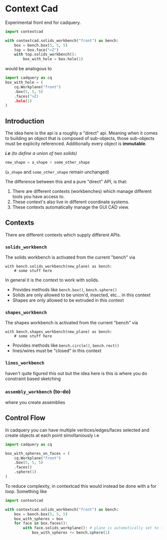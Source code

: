 # Context Cad

Experimental front end for cadquery.

```python
import contextcad

with contextcad.solids_workbench("front") as bench:
    box = bench.box(5, 5, 5)
    top = box.face(">Z")
    with top.solids_workbench():
        box_with_hole = box.hole(1)
```

would be analogous to

```python
import cadquery as cq
box_with_hole = (
    cq.Workplane("front")
    .box(5, 5, 5)
    .faces(">Z)
    .hole(1)
)
```

## Introduction

The idea here is the api is a roughly a "direct" api. Meaning when it comes to building an object that is composed of sub-objects, those sub-objects must be explicity referenced. Additionally every object is **immutable**.

***i.e***  *(to define a union of two solids)*
```python
new_shape = a_shape + some_other_shape
```
(`a_shape` and `some_other_shape` remain unchanged)

The difference between this and a pure "direct" API, is that:
1. There are different contexts (workbenches) which manage different tools you have access to.
2. These context's also live in different coordinate systems.
3. These contexts automatically manage the GUI CAD view.


## Contexts

There are different contexts which supply different APIs.

### `solids_workbench`
The solids workbench is activated from the current "bench" via 
```
with bench.solids_workbench(new_plane) as bench:
    # some stuff here
```

In general it is the context to work with solids.

* Provides methods like `bench.box()`, `bench.sphere()`
* Solids are only allowed to be union'd, insected, etc... in this context
* Shapes are only allowed to be extruded in this context
### `shapes_workbench`

The shapes workbench is activated from the current "bench" via

```
with bench.shapes_workbench(new_plane) as bench:
    # some stuff here
```

* Provides methods like `bench.circle()`, `bench.rect()`
* lines/wires must be "closed" in this context
### `lines_workbench`
haven't quite figured this out but the idea here is this is where you do constraint based sketching

### `assembly_workbench` (to-do)
where you create assemblies

## Control Flow
In cadquery you can have multiple veritices/edges/faces selected and create objects at each point simoltaniously
i.e
```python
import cadquery as cq

box_with_spheres_on_faces = (
    cq.Workplane("front")
    .box(5, 5, 5)
    .faces()
    .sphere(1)
)
```

To reduce complexity, in contextcad this would instead be done with a for loop. Something like
```python
import contextcad

with contextcad.solids_workbench("front") as bench:
    box = bench.box(5, 5, 5)
    box_with_spheres = box
    for face in box.faces():
        with face.solids_workplane(): # plane is automatically set to the face's plane
            box_with_spheres += bench.sphere(1)
```
